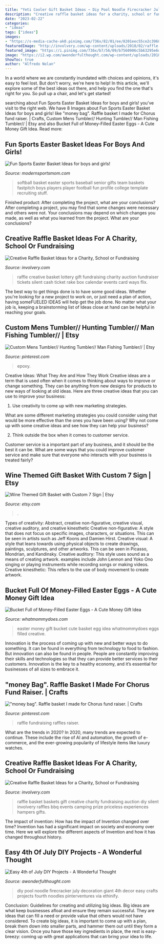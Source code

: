 ```yaml
---
title: "Yeti Cooler Gift Basket Ideas ~ Diy Pool Noodle Firecracker July Decoration Giant 4th Decor Easy Crafts Projects Fourth Noodles Pinterventures Via Ethinify"
description: "Creative raffle basket ideas for a charity, school or fundraising"
date: "2023-02-22"
categories:
- "ideas"
tags: ["ideas"]
images:
- "https://s-media-cache-ak0.pinimg.com/736x/82/01/ee/8201eec55ce2c39686ddbbb8383ff5c8.jpg"
featuredImage: "http://involvery.com/wp-content/uploads/2018/02/raffle-basket-ideas-2.jpg"
featured_image: "https://i.pinimg.com/736x/b7/56/09/b7560906c5b63295e6d5d0bcb14a19bf.jpg"
image: "https://i2.wp.com/awonderfulthought.com/wp-content/uploads/2018/06/diy-giant-pool-noodle-firecracker-decoration-wm.jpg?resize=700%2C1244&amp;ssl=1"
ShowToc: true
author: "Alfredo Nolan"
---
```



In a world where we are constantly inundated with choices and opinions, it's easy to feel lost. But don't worry, we're here to help! In this article, we'll explore some of the best ideas out there, and help you find the one that's right for you. So pull up a chair, and let's get started!

	

		
searching about Fun Sports Easter Basket Ideas for boys and girls! you've visit to the right web. We have 8 Images about Fun Sports Easter Basket Ideas for boys and girls! like &quot;money bag&quot;. Raffle basket I made for Chorus fund raiser. | Crafts, Custom Mens Tumbler// Hunting Tumbler// Man Fishing Tumbler// | Etsy and also Bucket Full of Money-Filled Easter Eggs - A Cute Money Gift Idea. Read more:
		
    
## Fun Sports Easter Basket Ideas For Boys And Girls!

<img loading=lazy src="https://i0.wp.com/modernsportsmom.com/wp-content/uploads/2018/03/572f3d93c60cc36ca9276395d9abce33.jpg?resize=1136%2C1136&amp;ssl=1" onerror="this.onerror=null;this.src='https://tse3.mm.bing.net/th?id=OIP.e0SEIYTaSxIsj28tf_zKMQHaHa&amp;pid=15.1';" alt="Fun Sports Easter Basket Ideas for boys and girls!">

_Source: modernsportsmom.com_

>softball basket easter sports baseball senior gifts team baskets fastpitch boys players player football fun profile college template recruiting stuff. 

	

Finished product: After completing the project, what are your conclusions?
After completing a project, you may find that some changes were necessary and others were not. Your conclusions may depend on which changes you made, as well as what you learned from the project. What are your conclusions?

    
## Creative Raffle Basket Ideas For A Charity, School Or Fundraising

<img loading=lazy src="http://involvery.com/wp-content/uploads/2018/02/raffle-ideas-rake-cash-lottery-tickets.jpg" onerror="this.onerror=null;this.src='https://tse2.mm.bing.net/th?id=OIP.EBcHXu-c0B5MwXe1CjzQEAHaLH&amp;pid=15.1';" alt="Creative Raffle Basket Ideas for a Charity, School or Fundraising">

_Source: involvery.com_

>raffle creative basket lottery gift fundraising charity auction fundraiser tickets silent cash ticket rake box calendar events card ways flix. 

	

The best way to get things done is to have some good ideas. Whether you're looking for a new project to work on, or just need a plan of action, having someFUELED IDEAS will help get the job done. No matter what your job is, keeping a brainstorming list of Ideas close at hand can be helpful in reaching your goals.

    
## Custom Mens Tumbler// Hunting Tumbler// Man Fishing Tumbler// | Etsy

<img loading=lazy src="https://i.pinimg.com/736x/b7/56/09/b7560906c5b63295e6d5d0bcb14a19bf.jpg" onerror="this.onerror=null;this.src='https://tse2.mm.bing.net/th?id=OIP.rUh80tsTrHWX6a-rxdn7AAHaJQ&amp;pid=15.1';" alt="Custom Mens Tumbler// Hunting Tumbler// Man Fishing Tumbler// | Etsy">

_Source: pinterest.com_

>epoxy. 

	

Creative Ideas: What They Are and How They Work
Creative ideas are a term that is used often when it comes to thinking about ways to improve or change something. They can be anything from new designs for products to new ways of looking at old ideas. Here are three creative ideas that you can use to improve your business:
1) Use creativity to come up with new marketing strategies.

What are some different marketing strategies you could consider using that would be more effective than the ones you have been using? Why not come up with some creative ideas and see how they can help your business?

2) Think outside the box when it comes to customer service.

Customer service is a important part of any business, and it should be the best it can be. What are some ways that you could improve customer service and make sure that everyone who interacts with your business is treated fairly?

    
## Wine Themed Gift Basket With Custom 7 Sign | Etsy

<img loading=lazy src="https://i.etsystatic.com/21963568/r/il/4be09f/2134646556/il_794xN.2134646556_8fk6.jpg" onerror="this.onerror=null;this.src='https://tse2.mm.bing.net/th?id=OIP.4hg8Z2YAzrrfO4IaBkalvAHaJ4&amp;pid=15.1';" alt="Wine Themed Gift Basket with Custom 7 Sign | Etsy">

_Source: etsy.com_

>. 

	

Types of creativity: Abstract, creative non-figurative, creative visual, creative auditory, and creative kinesthetic
Creative non-figurative: A style that does not focus on specific images, characters, or situations. This can be seen in artists such as Jeff Koons and Damien Hirst. Creative visual: A style that leans towards using physical objects to create drawings, paintings, sculptures, and other artworks. This can be seen in Picasso, Mondrian, and Kandinsky. Creative auditory: This style uses sound as a means of creating artwork. examples include John Lennon and Yoko Ono singing or playing instruments while recording songs or making videos. Creative kinesthetic: This refers to the use of body movement to create artwork.

    
## Bucket Full Of Money-Filled Easter Eggs - A Cute Money Gift Idea

<img loading=lazy src="https://cdn2.whatmommydoes.com/wp-content/uploads/2015/04/Easter-Basket-Money1-725x1024.jpg" onerror="this.onerror=null;this.src='https://tse4.mm.bing.net/th?id=OIP.nAsVsqtByOugCwiNjzSGbgHaKd&amp;pid=15.1';" alt="Bucket Full of Money-Filled Easter Eggs - A Cute Money Gift Idea">

_Source: whatmommydoes.com_

>easter money gift bucket cute basket egg idea whatmommydoes eggs filled creative. 

	

Innovation is the process of coming up with new and better ways to do something. It can be found in everything from technology to food to fashion. But innovation can also be found in people. People are constantly improving their skills and technologies so that they can provide better services to their customers. Innovation is the key to a healthy economy, and it’s essential for businesses of all sizes to embrace it.

    
## &quot;money Bag&quot;. Raffle Basket I Made For Chorus Fund Raiser. | Crafts

<img loading=lazy src="https://s-media-cache-ak0.pinimg.com/736x/82/01/ee/8201eec55ce2c39686ddbbb8383ff5c8.jpg" onerror="this.onerror=null;this.src='https://tse3.mm.bing.net/th?id=OIP.h3Efw6Z4xsgRLCi-vZai2wHaJ3&amp;pid=15.1';" alt="&quot;money bag&quot;. Raffle basket I made for Chorus fund raiser. | Crafts">

_Source: pinterest.com_

>raffle fundraising raffles raiser. 

	

What are the trends in 2020?
In 2020, many trends are expected to continue. These include the rise of AI and automation, the growth of e-commerce, and the ever-growing popularity of lifestyle items like luxury watches.

    
## Creative Raffle Basket Ideas For A Charity, School Or Fundraising

<img loading=lazy src="http://involvery.com/wp-content/uploads/2018/02/raffle-basket-ideas-2.jpg" onerror="this.onerror=null;this.src='https://tse1.mm.bing.net/th?id=OIP.0aAiLqwZaCDpkoZKA2JvjwHaLH&amp;pid=15.1';" alt="Creative Raffle Basket Ideas for a Charity, School or Fundraising">

_Source: involvery.com_

>raffle basket baskets gift creative charity fundraising auction diy silent involvery raffles bbq events camping prize priceless experiences hampers gifts. 

	

The impact of invention: How has the impact of Invention changed over time?
Invention has had a significant impact on society and economy over time. Here we will explore the different aspects of Invention and how it has changed throughout history.

    
## Easy 4th Of July DIY Projects - A Wonderful Thought

<img loading=lazy src="https://i2.wp.com/awonderfulthought.com/wp-content/uploads/2018/06/diy-giant-pool-noodle-firecracker-decoration-wm.jpg?resize=700%2C1244&amp;ssl=1" onerror="this.onerror=null;this.src='https://tse4.mm.bing.net/th?id=OIP.MtS29SDUi8mH-l353t7kKgHaNK&amp;pid=15.1';" alt="Easy 4th of July DIY Projects - A Wonderful Thought">

_Source: awonderfulthought.com_

>diy pool noodle firecracker july decoration giant 4th decor easy crafts projects fourth noodles pinterventures via ethinify. 

	

Conclusion: Guidelines for creating and utilizing big ideas.
Big ideas are what keep businesses afloat and ensure they remain successful. They are ideas that can fill a need or provide value that others would not have considered. To create big ideas, it is important to come up with a plan, break them down into smaller parts, and hammer them out until they form a clear vision. Once you have those key ingredients in place, the rest is easy- breezy: coming up with great applications that can bring your idea to life.

